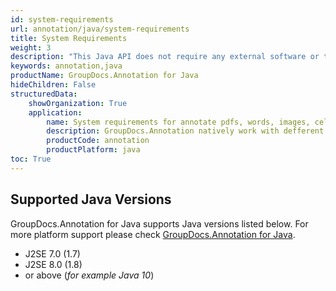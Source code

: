 ```yaml
---
id: system-requirements
url: annotation/java/system-requirements
title: System Requirements
weight: 3
description: "This Java API does not require any external software or third party tool to be installed"
keywords: annotation,java
productName: GroupDocs.Annotation for Java
hideChildren: False
structuredData:
    showOrganization: True
    application:
        name: System requirements for annotate pdfs, words, images, cells and other types of documents
        description: GroupDocs.Annotation natively work with defferent operation systems, like macOs, windows, linux, ubuntu.
        productCode: annotation
        productPlatform: java 
toc: True
---
```


## Supported Java Versions

GroupDocs.Annotation for Java supports Java versions listed below. For more platform support please check [GroupDocs.Annotation for Java](https://products.groupdocs.com/annotation/java).

*   J2SE 7.0 (1.7)
*   J2SE 8.0 (1.8)
*   or above (*for example Java 10*)
